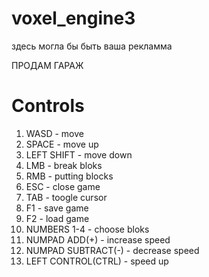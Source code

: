 # voxel_engine3
здесь могла бы быть ваша рекламма

ПРОДАМ ГАРАЖ
# Controls
1. WASD - move
2. SPACE - move up
3. LEFT SHIFT - move down
4. LMB - break bloks
5. RMB - putting blocks
6. ESC - close game
7. TAB - toogle cursor
8. F1 - save game
9. F2 - load game
10. NUMBERS 1-4 - choose bloks
11. NUMPAD ADD(+) - increase speed
12. NUMPAD SUBTRACT(-) - decrease speed
13. LEFT CONTROL(CTRL) - speed up
